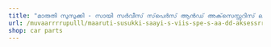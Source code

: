 ```yaml
---
title: "മാരുതി സുസുക്കി - സായി സർവീസ് സ്‌പെർസ്‌ ആൻഡ് അക്‌സെസ്സറിസ് ലിമിറ്റഡ്"
url: /muvaarrrrupulll/maaruti-susukki-saayi-s-viis-spe-s-aa-dd-aksessrris-limirrrrdd/
shop: car parts
---
```

